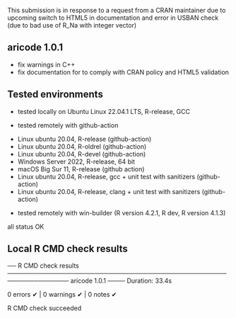This submission is in response to a request from a CRAN maintainer due to upcoming switch to HTML5 in documentation and error in USBAN check (due to bad use of R_Na with integer vector)

## aricode 1.0.1

- fix warnings in C++
- fix documentation for to comply with CRAN policy and HTML5 validation

## Tested environments

* tested locally on Ubuntu Linux 22.04.1 LTS, R-release, GCC

* tested remotely with github-action

- Linux ubuntu 20.04, R-release (github-action)
- Linux ubuntu 20.04, R-oldrel (github-action)
- Linux ubuntu 20.04, R-devel (github-action)
- Windows Server 2022, R-release, 64 bit
- macOS Big Sur 11, R-release (github action)
- Linux ubuntu 20.04, R-release, gcc + unit test with sanitizers (github-action)
- Linux ubuntu 20.04, R-release, clang + unit test with sanitizers (github-action)

* tested remotely with win-builder (R version 4.2.1, R dev, R version 4.1.3)

all status OK 

## Local R CMD check results

── R CMD check results ──────────────────────────────────────────────────────────────── aricode 1.0.1 ────
Duration: 33.4s

0 errors ✔ | 0 warnings ✔ | 0 notes ✔

R CMD check succeeded

